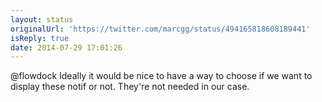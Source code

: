 ```yaml
---
layout: status
originalUrl: 'https://twitter.com/marcgg/status/494165818608189441'
isReply: true
date: 2014-07-29 17:01:26
---
```


@flowdock Ideally it would be nice to have a way to choose if we want to display these notif or not. They're not needed in our case.
